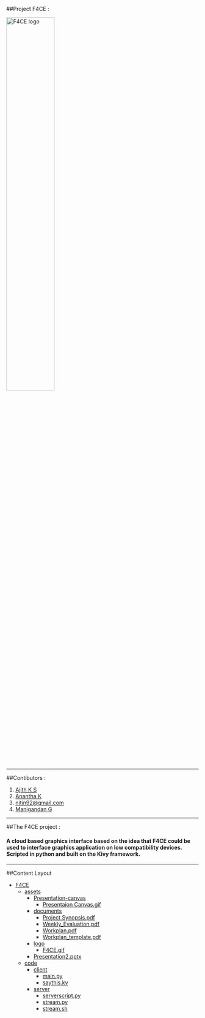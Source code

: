 ##Project F4CE :

<object data="http://i62.tinypic.com/258v8mt.gif" alt="F4CE logo" height=50% width=50%>
 <img src="http://i62.tinypic.com/258v8mt.gif" alt="F4CE logo" height=50% width=50%></img>
</object>

----------------------------------------------------------------------------------------
##Contibutors :

1. [Ajith K S](https://www.facebook.com/ajith.demon)
2. [Anantha K](https://www.facebook.com/Ant.kashyap)
3. <nitin92@gmail.com>
4. [Manigandan G](https://www.facebook.com/manig.guru.9)

----------------------------------------------------------------------------------------

##The F4CE project :


#### A cloud based graphics interface based on the idea that F4CE could be used to interface graphics application on low compatibility devices. Scripted in python and built on the Kivy framework.

----------------------------------------------------------------------------------------

##Content Layout

* [F4CE](https://github.com/AJITHdaemon/F4CE)
	* [assets](https://github.com/AJITHdaemon/F4CE/tree/master/assets)
		* [Presentation-canvas](https://github.com/AJITHdaemon/F4CE/tree/master/assets/Presentation-canvas)
			* [Presentaion Canvas.gif](https://github.com/AJITHdaemon/F4CE/blob/master/assets/Presentation-canvas/Presentaion%20Canvas.gif?raw=true)
		* [documents](https://github.com/AJITHdaemon/F4CE/tree/master/assets/documents)
			* [Project Synopsis.pdf](https://github.com/AJITHdaemon/F4CE/blob/master/assets/documents/Project%20Synopsis.pdf)
			* [Weekly_Evaluation.pdf](https://github.com/AJITHdaemon/F4CE/blob/master/assets/documents/Weekly_Evaluation.pdf)
			* [Workplan.pdf](https://github.com/AJITHdaemon/F4CE/blob/master/assets/documents/Workplan.pdf)
			* [Workplan_template.pdf](https://github.com/AJITHdaemon/F4CE/blob/master/assets/documents/Workplan_template.pdf)
		* [logo](https://github.com/AJITHdaemon/F4CE/tree/master/assets/logo)
			* [F4CE.gif](https://github.com/AJITHdaemon/F4CE/blob/master/assets/logo/F4CE.gif)
		* [Presentation2.pptx](https://github.com/AJITHdaemon/F4CE/blob/master/assets/Presentation2.pptx)
	* [code](https://github.com/AJITHdaemon/F4CE/tree/master/code)
		* [client](https://github.com/AJITHdaemon/F4CE/tree/master/code/client)
			* [main.py](https://github.com/AJITHdaemon/F4CE/blob/master/code/client/main.py)
			* [saythis.kv](https://github.com/AJITHdaemon/F4CE/blob/master/code/client/saythis.kv)
		* [server](https://github.com/AJITHdaemon/F4CE/tree/master/code/server)
			* [serverscript.py](https://github.com/AJITHdaemon/F4CE/tree/master/code/server/serverscript.py)
			* [stream.py](https://github.com/AJITHdaemon/F4CE/tree/master/code/server/stream.py)
			* [stream.sh](https://github.com/AJITHdaemon/F4CE/tree/master/code/server/stream.sh)
